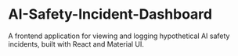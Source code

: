 # AI-Safety-Incident-Dashboard
A frontend application for viewing and logging hypothetical AI safety incidents, built with React and Material UI.

